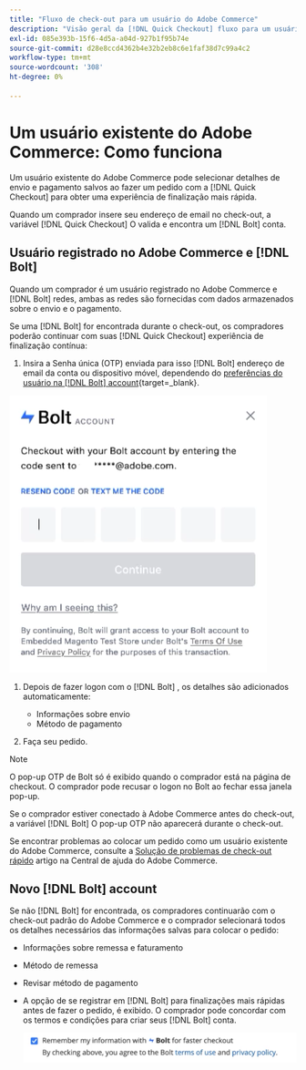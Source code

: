 ```yaml
---
title: "Fluxo de check-out para um usuário do Adobe Commerce"
description: "Visão geral da [!DNL Quick Checkout] fluxo para um usuário do Adobe Commerce."
exl-id: 085e393b-15f6-4d5a-a04d-927b1f95b74e
source-git-commit: d28e8ccd4362b4e32b2eb8c6e1faf38d7c99a4c2
workflow-type: tm+mt
source-wordcount: '308'
ht-degree: 0%

---
```


# Um usuário existente do Adobe Commerce: Como funciona

Um usuário existente do Adobe Commerce pode selecionar detalhes de envio e pagamento salvos ao fazer um pedido com a [!DNL Quick Checkout] para obter uma experiência de finalização mais rápida.

Quando um comprador insere seu endereço de email no check-out, a variável [!DNL Quick Checkout] O valida e encontra um [!DNL Bolt] conta.

## Usuário registrado no Adobe Commerce e [!DNL Bolt]

Quando um comprador é um usuário registrado no Adobe Commerce e [!DNL Bolt] redes, ambas as redes são fornecidas com dados armazenados sobre o envio e o pagamento.

Se uma [!DNL Bolt] for encontrada durante o check-out, os compradores poderão continuar com suas [!DNL Quick Checkout] experiência de finalização contínua:

1. Insira a Senha única (OTP) enviada para isso [!DNL Bolt] endereço de email da conta ou dispositivo móvel, dependendo do [preferências do usuário na [!DNL Bolt] account](https://help.bolt.com/shoppers/account/account-settings/#how-to-set-preferred-login-method){target=_blank}.

![Pop-up OTP](assets/pop-up.png)

1. Depois de fazer logon com o [!DNL Bolt] , os detalhes são adicionados automaticamente:

   - Informações sobre envio
   - Método de pagamento

1. Faça seu pedido.

>[!NOTE]
>
> O pop-up OTP de Bolt só é exibido quando o comprador está na página de checkout. O comprador pode recusar o logon no Bolt ao fechar essa janela pop-up.

Se o comprador estiver conectado à Adobe Commerce antes do check-out, a variável [!DNL Bolt] O pop-up OTP não aparecerá durante o check-out.

Se encontrar problemas ao colocar um pedido como um usuário existente do Adobe Commerce, consulte a [Solução de problemas de check-out rápido](https://experienceleague.adobe.com/docs/commerce-knowledge-base/kb/troubleshooting/miscellaneous/quick-checkout-issues.html) artigo na Central de ajuda do Adobe Commerce.

## Novo [!DNL Bolt] account

Se não [!DNL Bolt] for encontrada, os compradores continuarão com o check-out padrão do Adobe Commerce e o comprador selecionará todos os detalhes necessários das informações salvas para colocar o pedido:

- Informações sobre remessa e faturamento
- Método de remessa
- Revisar método de pagamento
- A opção de se registrar em [!DNL Bolt] para finalizações mais rápidas antes de fazer o pedido, é exibido. O comprador pode concordar com os termos e condições para criar seus [!DNL Bolt] conta.

   ![Lembrar [!DNL Bolt]](assets/checkbox-remember-bolt.png)
